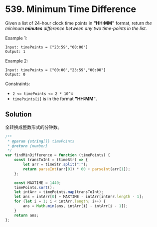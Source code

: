 # 539. Minimum Time Difference

Given a list of 24-hour clock time points in **"HH:MM"** format, return _the minimum **minutes** difference between any two time-points in the list_.

Example 1:

```
Input: timePoints = ["23:59","00:00"]
Output: 1
```

Example 2:

```
Input: timePoints = ["00:00","23:59","00:00"]
Output: 0
```

Constraints:

-   `2 <= timePoints <= 2 * 10^4`
-   `timePoints[i]` is in the format **"HH:MM"**.

## Solution

全转换成整数形式的分钟数。

```js
/**
 * @param {string[]} timePoints
 * @return {number}
 */
var findMinDifference = function (timePoints) {
    const transToInt = (timeStr) => {
        let arr = timeStr.split(":");
        return parseInt(arr[0]) * 60 + parseInt(arr[1]);
    };

    const MAXTIME = 1440;
    timePoints.sort();
    let intArr = timePoints.map(transToInt);
    let ans = intArr[0] + MAXTIME - intArr[intArr.length - 1];
    for (let i = 1; i < intArr.length; i++) {
        ans = Math.min(ans, intArr[i] - intArr[i - 1]);
    }
    return ans;
};
```

